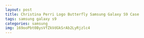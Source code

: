 ```yaml
---
layout: post
title: Christina Perri Logo Butterfly Samsung Galaxy S9 Case
tags: samsung galaxy s9
categories: samsung
img: 169ooPbt0BysVfZkVdGkSrAb2LyRjzlc4
---
```

